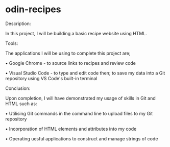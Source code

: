 # odin-recipes

Description:

In this project, I will be building a basic recipe website using HTML.</p>


Tools:

The applications I will be using to complete this project are;

• Google Chrome - to source links to recipes and review code

• Visual Studio Code - to type and edit code then; to save my data into a Git repository using VS Code's built-in terminal


Conclusion:

Upon completion, I will have demonstrated my usage of skills in Git and HTML such as:

• Utilising Git commands in the command line to upload files to my Git repository

• Incorporation of HTML elements and attributes into my code

• Operating uesful applications to construct and manage strings of code
